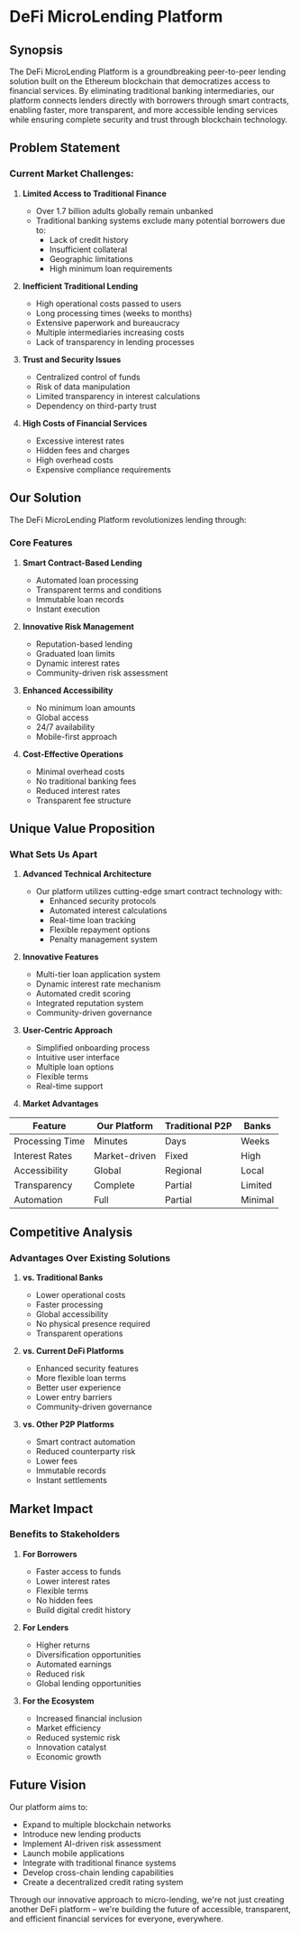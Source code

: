 # DeFi MicroLending Platform

## Synopsis
The DeFi MicroLending Platform is a groundbreaking peer-to-peer lending solution built on the Ethereum blockchain that democratizes access to financial services. By eliminating traditional banking intermediaries, our platform connects lenders directly with borrowers through smart contracts, enabling faster, more transparent, and more accessible lending services while ensuring complete security and trust through blockchain technology.

## Problem Statement

### Current Market Challenges:
1. **Limited Access to Traditional Finance**
   - Over 1.7 billion adults globally remain unbanked
   - Traditional banking systems exclude many potential borrowers due to:
     - Lack of credit history
     - Insufficient collateral
     - Geographic limitations
     - High minimum loan requirements

2. **Inefficient Traditional Lending**
   - High operational costs passed to users
   - Long processing times (weeks to months)
   - Extensive paperwork and bureaucracy
   - Multiple intermediaries increasing costs
   - Lack of transparency in lending processes

3. **Trust and Security Issues**
   - Centralized control of funds
   - Risk of data manipulation
   - Limited transparency in interest calculations
   - Dependency on third-party trust

4. **High Costs of Financial Services**
   - Excessive interest rates
   - Hidden fees and charges
   - High overhead costs
   - Expensive compliance requirements

## Our Solution

The DeFi MicroLending Platform revolutionizes lending through:

### Core Features
1. **Smart Contract-Based Lending**
   - Automated loan processing
   - Transparent terms and conditions
   - Immutable loan records
   - Instant execution

2. **Innovative Risk Management**
   - Reputation-based lending
   - Graduated loan limits
   - Dynamic interest rates
   - Community-driven risk assessment

3. **Enhanced Accessibility**
   - No minimum loan amounts
   - Global access
   - 24/7 availability
   - Mobile-first approach

4. **Cost-Effective Operations**
   - Minimal overhead costs
   - No traditional banking fees
   - Reduced interest rates
   - Transparent fee structure

## Unique Value Proposition

### What Sets Us Apart

1. **Advanced Technical Architecture**
   - Our platform utilizes cutting-edge smart contract technology with:
     - Enhanced security protocols
     - Automated interest calculations
     - Real-time loan tracking
     - Flexible repayment options
     - Penalty management system

2. **Innovative Features**
   - Multi-tier loan application system
   - Dynamic interest rate mechanism
   - Automated credit scoring
   - Integrated reputation system
   - Community-driven governance

3. **User-Centric Approach**
   - Simplified onboarding process
   - Intuitive user interface
   - Multiple loan options
   - Flexible terms
   - Real-time support

4. **Market Advantages**

| Feature | Our Platform | Traditional P2P | Banks |
|---------|--------------|-----------------|-------|
| Processing Time | Minutes | Days | Weeks |
| Interest Rates | Market-driven | Fixed | High |
| Accessibility | Global | Regional | Local |
| Transparency | Complete | Partial | Limited |
| Automation | Full | Partial | Minimal |

## Competitive Analysis

### Advantages Over Existing Solutions

1. **vs. Traditional Banks**
   - Lower operational costs
   - Faster processing
   - Global accessibility
   - No physical presence required
   - Transparent operations

2. **vs. Current DeFi Platforms**
   - Enhanced security features
   - More flexible loan terms
   - Better user experience
   - Lower entry barriers
   - Community-driven governance

3. **vs. Other P2P Platforms**
   - Smart contract automation
   - Reduced counterparty risk
   - Lower fees
   - Immutable records
   - Instant settlements

## Market Impact

### Benefits to Stakeholders

1. **For Borrowers**
   - Faster access to funds
   - Lower interest rates
   - Flexible terms
   - No hidden fees
   - Build digital credit history

2. **For Lenders**
   - Higher returns
   - Diversification opportunities
   - Automated earnings
   - Reduced risk
   - Global lending opportunities

3. **For the Ecosystem**
   - Increased financial inclusion
   - Market efficiency
   - Reduced systemic risk
   - Innovation catalyst
   - Economic growth

## Future Vision

Our platform aims to:
- Expand to multiple blockchain networks
- Introduce new lending products
- Implement AI-driven risk assessment
- Launch mobile applications
- Integrate with traditional finance systems
- Develop cross-chain lending capabilities
- Create a decentralized credit rating system

Through our innovative approach to micro-lending, we're not just creating another DeFi platform – we're building the future of accessible, transparent, and efficient financial services for everyone, everywhere.